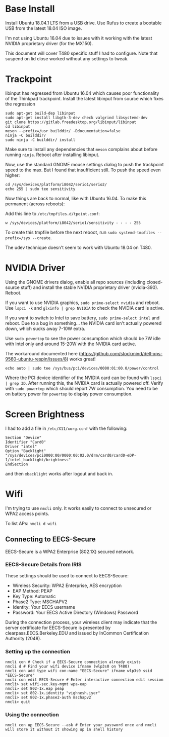 # Base Install
Install Ubuntu 18.04.1 LTS from a USB drive. Use Rufus to create a bootable USB from the latest 18.04 ISO image.

I'm not using Ubuntu 16.04 due to issues with it working with the latest NVIDIA proprietary driver (for the MX150).

This document will cover T480 specific stuff I had to configure. Note that suspend on lid close worked without any settings to tweak.

# Trackpoint
libinput has regressed from Ubuntu 16.04 which causes poor functionality of the Thinkpad trackpoint.
Install the latest libinput from source which fixes the regression

```
sudo apt-get build-dep libinput
sudo apt-get install libgtk-3-dev check valgrind libsystemd-dev
git clone https://gitlab.freedesktop.org/libinput/libinput
cd libinput
meson --prefix=/usr builddir/ -Ddocumentation=false
ninja -C builddir/
sudo ninja -C builddir/ install
```

Make sure to install any dependencies that `meson` complains about before running `ninja`. Reboot after installing libinput.

Now, use the standard GNOME mouse settings dialog to push the trackpoint speed to the max. But I found that insufficient still. To push the speed even higher:

```
cd /sys/devices/platform/i8042/serio1/serio2/
echo 255 | sudo tee sensitivity
```

Now things are back to normal, like with Ubuntu 16.04. To make this permanent (across reboots):

Add this line to `/etc/tmpfiles.d/tpoint.conf`:

```
w /sys/devices/platform/i8042/serio1/sensitivity - - - - 255
```

To create this tmpfile before the next reboot, run `sudo systemd-tmpfiles --prefix=/sys --create`.

The udev technique doesn't seem to work with Ubuntu 18.04 on T480.

# NVIDIA Driver
Using the GNOME drivers dialog, enable all repo sources (including closed-source stuff) and install the stable NVIDIA proprietary driver (nvidia-390). Reboot.

If you want to use NVIDIA graphics, `sudo prime-select nvidia` and reboot. Use `lspci -k` and `glxinfo | grep NVIDIA` to check the NVIDIA card is active.

If you want to switch to Intel to save battery, `sudo prime-select intel` and reboot. Due to a bug in something... the NVIDIA card isn't actually powered down, which sucks away 7-10W extra.

Use `sudo powertop` to see the power consumption which should be 7W idle with Intel only and around 15-20W with the NVIDIA card active.

The workaround documented here (https://github.com/stockmind/dell-xps-9560-ubuntu-respin/issues/8) works great!

```
echo auto | sudo tee /sys/bus/pci/devices/0000:01:00.0/power/control
```

Where the PCI device identifier of the NVIDIA card can be found with `lspci | grep 3D`. After running this, the NVIDIA card is actually powered off. Verify with `sudo powertop` which should report 7W consumption. You need to be on battery power for `powertop` to display power consumption.

# Screen Brightness
I had to add a file in `/etc/X11/xorg.conf` with the following:

```
Section "Device"
Identifier "Card0"
Driver "intel"
Option "Backlight" "/sys/devices/pci0000:00/0000:00:02.0/drm/card0/card0-eDP-1/intel_backlight/brightness"
EndSection
```

and then `xbacklight` works after logout and back in.

# Wifi
I'm trying to use `nmcli` only. It works easily to connect to unsecured or WPA2 access points.

To list APs: `nmcli d wifi`

## Connecting to EECS-Secure
EECS-Secure is a WPA2 Enterprise (802.1X) secured network.

### EECS-Secure Details from IRIS
These settings should be used to connect to EECS-Secure:

- Wireless Security: WPA2 Enterprise, AES encryption
- EAP Method: PEAP
- Key Type: Automatic
- Phase2 Type: MSCHAPV2
- Identity: Your EECS username
- Password: Your EECS Active Directory (Windows) Password

During the connection process, your wireless client may indicate that the server certificate for EECS-Secure is presented by clearpass.EECS.Berkeley.EDU and issued by InCommon Certification Authority (2048).

### Setting up the connection
```
nmcli con # Check if a EECS-Secure connection already exists
nmcli d # Find your wifi device ifname (wlp3s0 on T480)
nmcli con add type wifi con-name "EECS-Secure" ifname wlp3s0 ssid "EECS-Secure"
nmcli con edit EECS-Secure # Enter interactive connection edit session
nmcli> set wifi-sec.key-mgmt wpa-eap
nmcli> set 802-1x.eap peap
nmcli> set 802-1x.identity "vighnesh.iyer"
nmcli> set 802-1x.phase2-auth mschapv2
nmcli> quit
```

### Using the connection
```
nmcli con up EECS-Secure --ask # Enter your password once and nmcli will store it without it showing up in shell history
```
